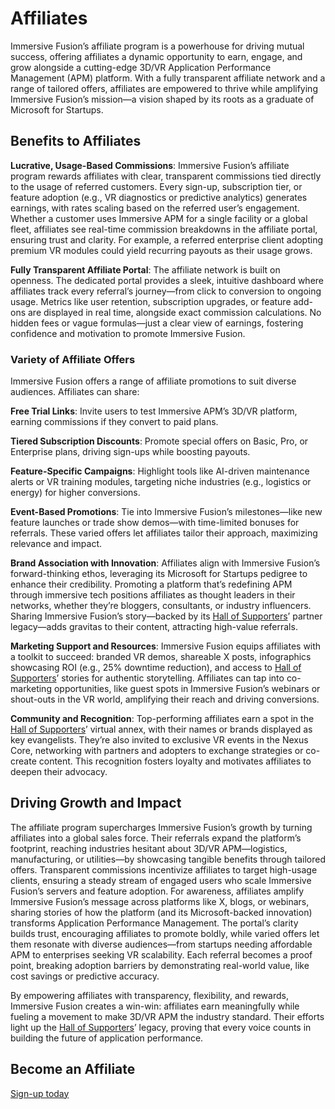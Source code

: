 # Affiliates 

Immersive Fusion’s affiliate program is a powerhouse for driving mutual success, offering affiliates a dynamic opportunity to earn, engage, and grow alongside a cutting-edge 3D/VR Application Performance Management (APM) platform. With a fully transparent affiliate network and a range of tailored offers, affiliates are empowered to thrive while amplifying Immersive Fusion’s mission—a vision shaped by its roots as a graduate of Microsoft for Startups.

## Benefits to Affiliates

**Lucrative, Usage-Based Commissions**: Immersive Fusion’s affiliate program rewards affiliates with clear, transparent commissions tied directly to the usage of referred customers. Every sign-up, subscription tier, or feature adoption (e.g., VR diagnostics or predictive analytics) generates earnings, with rates scaling based on the referred user’s engagement. Whether a customer uses Immersive APM for a single facility or a global fleet, affiliates see real-time commission breakdowns in the affiliate portal, ensuring trust and clarity. For example, a referred enterprise client adopting premium VR modules could yield recurring payouts as their usage grows.

**Fully Transparent Affiliate Portal**: The affiliate network is built on openness. The dedicated portal provides a sleek, intuitive dashboard where affiliates track every referral’s journey—from click to conversion to ongoing usage. Metrics like user retention, subscription upgrades, or feature add-ons are displayed in real time, alongside exact commission calculations. No hidden fees or vague formulas—just a clear view of earnings, fostering confidence and motivation to promote Immersive Fusion.

### Variety of Affiliate Offers

Immersive Fusion offers a range of affiliate promotions to suit diverse audiences. Affiliates can share:

**Free Trial Links**: Invite users to test Immersive APM’s 3D/VR platform, earning commissions if they convert to paid plans.

**Tiered Subscription Discounts**: Promote special offers on Basic, Pro, or Enterprise plans, driving sign-ups while boosting payouts.

**Feature-Specific Campaigns**: Highlight tools like AI-driven maintenance alerts or VR training modules, targeting niche industries (e.g., logistics or energy) for higher conversions.

**Event-Based Promotions**: Tie into Immersive Fusion’s milestones—like new feature launches or trade show demos—with time-limited bonuses for referrals. These varied offers let affiliates tailor their approach, maximizing relevance and impact.

**Brand Association with Innovation**: Affiliates align with Immersive Fusion’s forward-thinking ethos, leveraging its Microsoft for Startups pedigree to enhance their credibility. Promoting a platform that’s redefining APM through immersive tech positions affiliates as thought leaders in their networks, whether they’re bloggers, consultants, or industry influencers. Sharing Immersive Fusion’s story—backed by its [Hall of Supporters](../Hall-of-Supporters/index.md)’ partner legacy—adds gravitas to their content, attracting high-value referrals.

**Marketing Support and Resources**: Immersive Fusion equips affiliates with a toolkit to succeed: branded VR demos, shareable X posts, infographics showcasing ROI (e.g., 25% downtime reduction), and access to [Hall of Supporters](../Hall-of-Supporters/index.md)’ stories for authentic storytelling. Affiliates can tap into co-marketing opportunities, like guest spots in Immersive Fusion’s webinars or shout-outs in the VR world, amplifying their reach and driving conversions.

**Community and Recognition**: Top-performing affiliates earn a spot in the [Hall of Supporters](../Hall-of-Supporters/index.md)’ virtual annex, with their names or brands displayed as key evangelists. They’re also invited to exclusive VR events in the Nexus Core, networking with partners and adopters to exchange strategies or co-create content. This recognition fosters loyalty and motivates affiliates to deepen their advocacy.

## Driving Growth and Impact

The affiliate program supercharges Immersive Fusion’s growth by turning affiliates into a global sales force. Their referrals expand the platform’s footprint, reaching industries hesitant about 3D/VR APM—logistics, manufacturing, or utilities—by showcasing tangible benefits through tailored offers. Transparent commissions incentivize affiliates to target high-usage clients, ensuring a steady stream of engaged users who scale Immersive Fusion’s servers and feature adoption.
For awareness, affiliates amplify Immersive Fusion’s message across platforms like X, blogs, or webinars, sharing stories of how the platform (and its Microsoft-backed innovation) transforms Application Performance Management. The portal’s clarity builds trust, encouraging affiliates to promote boldly, while varied offers let them resonate with diverse audiences—from startups needing affordable APM to enterprises seeking VR scalability. Each referral becomes a proof point, breaking adoption barriers by demonstrating real-world value, like cost savings or predictive accuracy.

By empowering affiliates with transparency, flexibility, and rewards, Immersive Fusion creates a win-win: affiliates earn meaningfully while fueling a movement to make 3D/VR APM the industry standard. Their efforts light up the [Hall of Supporters](../Hall-of-Supporters/index.md)’ legacy, proving that every voice counts in building the future of application performance.

## Become an Affiliate

<a href="https://immersivefusion.trackdesk.com/sign-up" title="Sign-up today" class="md-button md-button--primary" target="if-an">Sign-up today</a>
